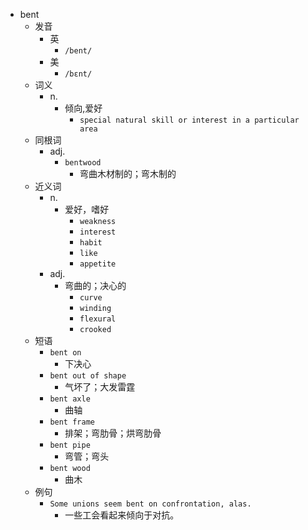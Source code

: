 - bent
  - 发音
    - 英
      - `/bent/`
    - 美
      - `/bɛnt/`
  - 词义
    - n.
      - 倾向,爱好
        - `special natural skill or interest in a particular area`
  - 同根词
    - adj.
      - `bentwood`
        - 弯曲木材制的；弯木制的
  - 近义词
    - n.
      - 爱好，嗜好
        - `weakness`
        - `interest`
        - `habit`
        - `like`
        - `appetite`
    - adj.
      - 弯曲的；决心的
        - `curve`
        - `winding`
        - `flexural`
        - `crooked`
  - 短语
    - `bent on`
      - 下决心 
    - `bent out of shape`
      - 气坏了；大发雷霆 
    - `bent axle`
      - 曲轴 
    - `bent frame`
      - 排架；弯肋骨；烘弯肋骨 
    - `bent pipe`
      - 弯管；弯头 
    - `bent wood`
      - 曲木 
  - 例句
    - `Some unions seem bent on confrontation, alas.`
      - 一些工会看起来倾向于对抗。

